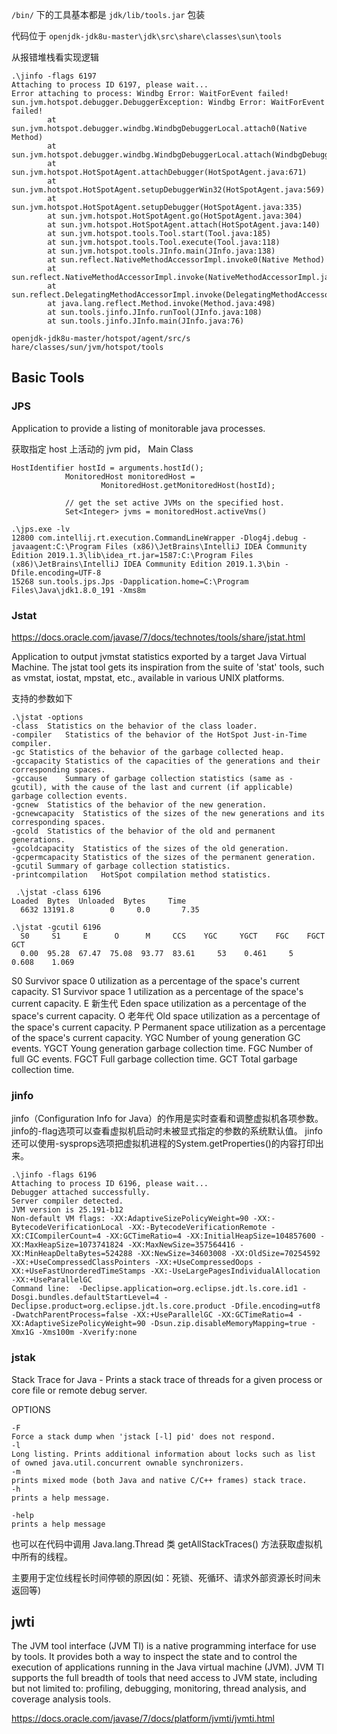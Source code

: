 `/bin/` 下的工具基本都是 `jdk/lib/tools.jar` 包装

代码位于 `openjdk-jdk8u-master\jdk\src\share\classes\sun\tools`

从报错堆栈看实现逻辑

```
.\jinfo -flags 6197
Attaching to process ID 6197, please wait...
Error attaching to process: Windbg Error: WaitForEvent failed!
sun.jvm.hotspot.debugger.DebuggerException: Windbg Error: WaitForEvent failed!
        at sun.jvm.hotspot.debugger.windbg.WindbgDebuggerLocal.attach0(Native Method)
        at sun.jvm.hotspot.debugger.windbg.WindbgDebuggerLocal.attach(WindbgDebuggerLocal.java:152)
        at sun.jvm.hotspot.HotSpotAgent.attachDebugger(HotSpotAgent.java:671)
        at sun.jvm.hotspot.HotSpotAgent.setupDebuggerWin32(HotSpotAgent.java:569)
        at sun.jvm.hotspot.HotSpotAgent.setupDebugger(HotSpotAgent.java:335)
        at sun.jvm.hotspot.HotSpotAgent.go(HotSpotAgent.java:304)
        at sun.jvm.hotspot.HotSpotAgent.attach(HotSpotAgent.java:140)
        at sun.jvm.hotspot.tools.Tool.start(Tool.java:185)
        at sun.jvm.hotspot.tools.Tool.execute(Tool.java:118)
        at sun.jvm.hotspot.tools.JInfo.main(JInfo.java:138)
        at sun.reflect.NativeMethodAccessorImpl.invoke0(Native Method)
        at sun.reflect.NativeMethodAccessorImpl.invoke(NativeMethodAccessorImpl.java:62)
        at sun.reflect.DelegatingMethodAccessorImpl.invoke(DelegatingMethodAccessorImpl.java:43)
        at java.lang.reflect.Method.invoke(Method.java:498)
        at sun.tools.jinfo.JInfo.runTool(JInfo.java:108)
        at sun.tools.jinfo.JInfo.main(JInfo.java:76)
```

`openjdk-jdk8u-master/hotspot/agent/src/s
hare/classes/sun/jvm/hotspot/tools`

## Basic Tools

### JPS

Application to provide a listing of monitorable java processes.

获取指定 host 上活动的 jvm pid， Main Class

```
HostIdentifier hostId = arguments.hostId();
            MonitoredHost monitoredHost =
                    MonitoredHost.getMonitoredHost(hostId);

            // get the set active JVMs on the specified host.
            Set<Integer> jvms = monitoredHost.activeVms()
```

```
.\jps.exe -lv
12800 com.intellij.rt.execution.CommandLineWrapper -Dlog4j.debug -javaagent:C:\Program Files (x86)\JetBrains\IntelliJ IDEA Community Edition 2019.1.3\lib\idea_rt.jar=1587:C:\Program Files (x86)\JetBrains\IntelliJ IDEA Community Edition 2019.1.3\bin -Dfile.encoding=UTF-8
15268 sun.tools.jps.Jps -Dapplication.home=C:\Program Files\Java\jdk1.8.0_191 -Xms8m
```

### Jstat

<https://docs.oracle.com/javase/7/docs/technotes/tools/share/jstat.html>

Application to output jvmstat statistics exported by a target Java
Virtual Machine. The jstat tool gets its inspiration from the suite
of 'stat' tools, such as vmstat, iostat, mpstat, etc., available in
various UNIX platforms.

支持的参数如下

```
.\jstat -options
-class	Statistics on the behavior of the class loader.
-compiler	Statistics of the behavior of the HotSpot Just-in-Time compiler.
-gc	Statistics of the behavior of the garbage collected heap.
-gccapacity	Statistics of the capacities of the generations and their corresponding spaces.
-gccause	Summary of garbage collection statistics (same as -gcutil), with the cause of the last and current (if applicable) garbage collection events.
-gcnew	Statistics of the behavior of the new generation.
-gcnewcapacity	Statistics of the sizes of the new generations and its corresponding spaces.
-gcold	Statistics of the behavior of the old and permanent generations.
-gcoldcapacity	Statistics of the sizes of the old generation.
-gcpermcapacity	Statistics of the sizes of the permanent generation.
-gcutil	Summary of garbage collection statistics.
-printcompilation	HotSpot compilation method statistics.
```

```
 .\jstat -class 6196
Loaded  Bytes  Unloaded  Bytes     Time
  6632 13191.8        0     0.0       7.35
```


```
.\jstat -gcutil 6196
  S0     S1     E      O      M     CCS    YGC     YGCT    FGC    FGCT     GCT
  0.00  95.28  67.47  75.08  93.77  83.61     53    0.461     5    0.608    1.069
```

S0	Survivor space 0 utilization as a percentage of the space's current capacity.
S1	Survivor space 1 utilization as a percentage of the space's current capacity.
E	新生代 Eden space utilization as a percentage of the space's current capacity.
O	老年代 Old space utilization as a percentage of the space's current capacity.
P	Permanent space utilization as a percentage of the space's current capacity.
YGC	Number of young generation GC events.
YGCT	Young generation garbage collection time.
FGC	Number of full GC events.
FGCT	Full garbage collection time.
GCT	Total garbage collection time.

### jinfo

jinfo（Configuration Info for Java）的作用是实时查看和调整虚拟机各项参数。jinfo的-flag选项可以查看虚拟机启动时未被显式指定的参数的系统默认值。 jinfo还可以使用-sysprops选项把虚拟机进程的System.getProperties()的内容打印出来。

```
.\jinfo -flags 6196
Attaching to process ID 6196, please wait...
Debugger attached successfully.
Server compiler detected.
JVM version is 25.191-b12
Non-default VM flags: -XX:AdaptiveSizePolicyWeight=90 -XX:-BytecodeVerificationLocal -XX:-BytecodeVerificationRemote -XX:CICompilerCount=4 -XX:GCTimeRatio=4 -XX:InitialHeapSize=104857600 -XX:MaxHeapSize=1073741824 -XX:MaxNewSize=357564416 -XX:MinHeapDeltaBytes=524288 -XX:NewSize=34603008 -XX:OldSize=70254592 -XX:+UseCompressedClassPointers -XX:+UseCompressedOops -XX:+UseFastUnorderedTimeStamps -XX:-UseLargePagesIndividualAllocation -XX:+UseParallelGC
Command line:  -Declipse.application=org.eclipse.jdt.ls.core.id1 -Dosgi.bundles.defaultStartLevel=4 -Declipse.product=org.eclipse.jdt.ls.core.product -Dfile.encoding=utf8 -DwatchParentProcess=false -XX:+UseParallelGC -XX:GCTimeRatio=4 -XX:AdaptiveSizePolicyWeight=90 -Dsun.zip.disableMemoryMapping=true -Xmx1G -Xms100m -Xverify:none
```

### jstak

Stack Trace for Java - Prints a stack trace of threads for a given process or core file or remote debug server.

OPTIONS
```
-F
Force a stack dump when 'jstack [-l] pid' does not respond.
-l
Long listing. Prints additional information about locks such as list of owned java.util.concurrent ownable synchronizers.
-m
prints mixed mode (both Java and native C/C++ frames) stack trace.
-h
prints a help message.

-help
prints a help message
```

也可以在代码中调用 Java.lang.Thread 类 getAllStackTraces() 方法获取虚拟机中所有的线程。

主要用于定位线程长时间停顿的原因(如：死锁、死循环、请求外部资源长时间未返回等)

## jwti

The JVM tool interface (JVM TI) is a native programming interface for use by tools. It provides both a way to inspect the state and to control the execution of applications running in the Java virtual machine (JVM). JVM TI supports the full breadth of tools that need access to JVM state, including but not limited to: profiling, debugging, monitoring, thread analysis, and coverage analysis tools.

https://docs.oracle.com/javase/7/docs/platform/jvmti/jvmti.html